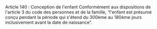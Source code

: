 Article 140 : Conception de l'enfant
Conformément aux dispositions de l'article 3 du code des personnes et de la famille, “l'enfant est présumé conçu pendant la période qui s'étend du 300ème au 180ème jours inclusivement avant la date de naissance”.